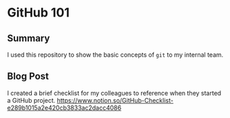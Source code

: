 # GitHub 101
## Summary 
I used this repository to show the basic concepts of `git` to my internal team. 
## Blog Post
I created a brief checklist for my colleagues to reference when they started a GitHub project.
https://www.notion.so/GitHub-Checklist-e289b1015a2e420cb3833ac2dacc4086
